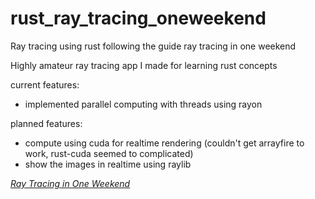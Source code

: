 # rust_ray_tracing_oneweekend
Ray tracing using rust following the guide ray tracing in one weekend

Highly amateur ray tracing app I made for learning rust concepts

current features:
- implemented parallel computing with threads using rayon

planned features:
- compute using cuda for realtime rendering (couldn't get arrayfire to work, rust-cuda seemed to complicated)
- show the images in realtime using raylib
  
[_Ray Tracing in One Weekend_](https://raytracing.github.io/books/RayTracingInOneWeekend.html)

